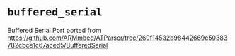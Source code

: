 # `buffered_serial`

Buffered Serial Port ported from https://github.com/ARMmbed/ATParser/tree/269f14532b98442669c50383782cbce1c67aced5/BufferedSerial
